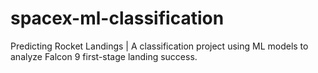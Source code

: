 # spacex-ml-classification
Predicting Rocket Landings | A classification project using ML models to analyze Falcon 9 first-stage landing success.
